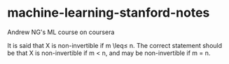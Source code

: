 # machine-learning-stanford-notes
Andrew NG's ML course on coursera  

It is said that X is non-invertible if m \leq≤ n. The correct statement should be that X is non-invertible if m < n, and may be non-invertible if m = n.
